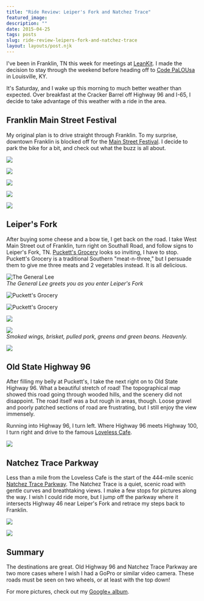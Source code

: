 ```yaml
---
title: "Ride Review: Leiper's Fork and Natchez Trace"
featured_image: 
description: ""
date: 2015-04-25
tags: posts
slug: ride-review-leipers-fork-and-natchez-trace
layout: layouts/post.njk
---
```




I've been in Franklin, TN this week for meetings at [LeanKit](http://leankit.com). I made the decision to stay through the weekend before heading off to [Code PaLOUsa](http://codepalousa.com/) in Louisville, KY.

It's Saturday, and I wake up this morning to much better weather than expected. Over breakfast at the Cracker Barrel off Highway 96 and I-65, I decide to take advantage of this weather with a ride in the area.

## Franklin Main Street Festival

My original plan is to drive straight through Franklin. To my surprise, downtown Franklin is blocked off for the [Main Street Festival](http://historicfranklin.com/events/event/main-street-festival/). I decide to park the bike for a bit, and check out what the buzz is all about.

![](/content/images/ride-review-leipers-fork-and-natchez-trace/IMG_6113.jpg)

![](/content/images/ride-review-leipers-fork-and-natchez-trace/IMG_6117.jpg)

![](/content/images/ride-review-leipers-fork-and-natchez-trace/IMG_6118.jpg)

![](/content/images/ride-review-leipers-fork-and-natchez-trace/IMG_6119.jpg)

![](/content/images/ride-review-leipers-fork-and-natchez-trace/IMG_6122.jpg)

## Leiper's Fork

After buying some cheese and a bow tie, I get back on the road. I take West Main Street out of Franklin, turn right on Southall Road, and follow signs to Leiper's Fork, TN. [Puckett's Grocery](http://www.puckettsofleipersfork.com/) looks so inviting, I have to stop. Puckett's Grocery is a traditional Southern "meat-n-three," but I persuade them to give me three meats and 2 vegetables instead. It is all delicious.

![The General Lee](/content/images/ride-review-leipers-fork-and-natchez-trace/IMG_6126.jpg)  
_The General Lee greets you as you enter Leiper's Fork_

![Puckett's Grocery](/content/images/ride-review-leipers-fork-and-natchez-trace/IMG_6134.jpg)

![Puckett's Grocery](/content/images/ride-review-leipers-fork-and-natchez-trace/IMG_6144.jpg)

![](/content/images/ride-review-leipers-fork-and-natchez-trace/IMG_6142.jpg)

![](/content/images/ride-review-leipers-fork-and-natchez-trace/IMG_6137.jpg)  
_Smoked wings, brisket, pulled pork, greens and green beans. Heavenly._

![](/content/images/ride-review-leipers-fork-and-natchez-trace/IMG_6136.jpg)

## Old State Highway 96

After filling my belly at Puckett's, I take the next right on to Old State Highway 96. What a beautiful stretch of road! The topographical map showed this road going through wooded hills, and the scenery did not disappoint. The road itself was a but rough in areas, though. Loose gravel and poorly patched sections of road are frustrating, but I still enjoy the view immensely.

Running into Highway 96, I turn left. Where Highway 96 meets Highway 100, I turn right and drive to the famous [Loveless Cafe](http://www.lovelesscafe.com/).

![](/content/images/ride-review-leipers-fork-and-natchez-trace/IMG_6153.jpg)

## Natchez Trace Parkway

Less than a mile from the Loveless Cafe is the start of the 444-mile scenic [Natchez Trace Parkway](http://www.nps.gov/natr/index.htm). The Natchez Trace is a quiet, scenic road with gentle curves and breathtaking views. I make a few stops for pictures along the way. I wish I could ride more, but I jump off the parkway where it intersects Highway 46 near Leiper's Fork and retrace my steps back to Franklin.

![](/content/images/ride-review-leipers-fork-and-natchez-trace/IMG_6157.jpg)

![](/content/images/ride-review-leipers-fork-and-natchez-trace/IMG_6168.jpg)

## Summary

The destinations are great. Old Highway 96 and Natchez Trace Parkway are two more cases where I wish I had a GoPro or similar video camera. These roads must be seen on two wheels, or at least with the top down!

For more pictures, check out my [Google+ album](https://plus.google.com/+DavidNealReverentGeek/posts/TXKTk4QvXeo).



